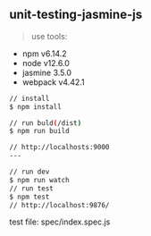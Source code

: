 ## unit-testing-jasmine-js
> use tools:
- npm v6.14.2
- node v12.6.0
- jasmine 3.5.0
- webpack v4.42.1

```sh
// install
$ npm install

// run buld(/dist)
$ npm run build

// http://localhosts:9000
---

// run dev
$ npm run watch
// run test
$ npm test
// http://localhost:9876/
```

test file: spec/index.spec.js
